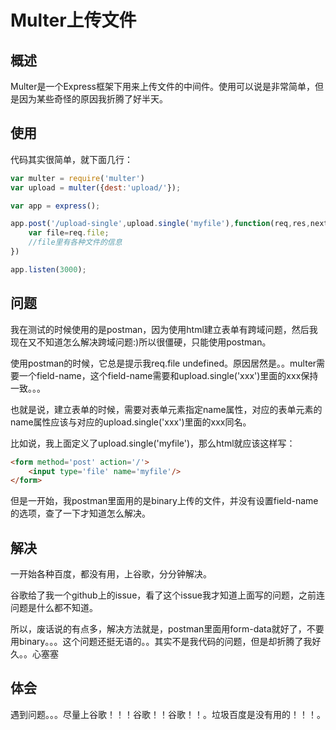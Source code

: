 # Multer上传文件

## 概述

Multer是一个Express框架下用来上传文件的中间件。使用可以说是非常简单，但是因为某些奇怪的原因我折腾了好半天。

## 使用

代码其实很简单，就下面几行：

```javascript
var multer = require('multer')
var upload = multer({dest:'upload/'});

var app = express();

app.post('/upload-single',upload.single('myfile'),function(req,res,next){
    var file=req.file;
    //file里有各种文件的信息
})

app.listen(3000);
```

## 问题

我在测试的时候使用的是postman，因为使用html建立表单有跨域问题，然后我现在又不知道怎么解决跨域问题:)所以很僵硬，只能使用postman。

使用postman的时候，它总是提示我req.file undefined。原因居然是。。multer需要一个field-name，这个field-name需要和upload.single('xxx')里面的xxx保持一致。。。

也就是说，建立表单的时候，需要对表单元素指定name属性，对应的表单元素的name属性应该与对应的upload.single('xxx')里面的xxx同名。

比如说，我上面定义了upload.single('myfile')，那么html就应该这样写：

```html
<form method='post' action='/'>
    <input type='file' name='myfile'/>
</form>
```

但是一开始，我postman里面用的是binary上传的文件，并没有设置field-name的选项，查了一下才知道怎么解决。

## 解决

一开始各种百度，都没有用，上谷歌，分分钟解决。

谷歌给了我一个github上的issue，看了这个issue我才知道上面写的问题，之前连问题是什么都不知道。

所以，废话说的有点多，解决方法就是，postman里面用form-data就好了，不要用binary。。。这个问题还挺无语的。。其实不是我代码的问题，但是却折腾了我好久。。心塞塞

## 体会

遇到问题。。。尽量上谷歌！！！谷歌！！谷歌！！。垃圾百度是没有用的！！！。